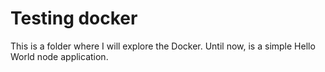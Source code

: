 # Testing docker

This is a folder where I will explore the Docker. Until now, is a simple Hello World node application.